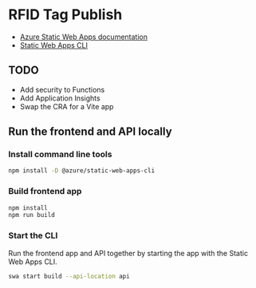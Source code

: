 # RFID Tag Publish

- [Azure Static Web Apps documentation](https://learn.microsoft.com/en-us/azure/static-web-apps/)
- [Static Web Apps CLI](https://azure.github.io/static-web-apps-cli/)

## TODO
- Add security to Functions
- Add Application Insights
- Swap the CRA for a Vite app

## Run the frontend and API locally

### Install command line tools
```bash
npm install -D @azure/static-web-apps-cli
```

### Build frontend app
```bash
npm install
npm run build
```

### Start the CLI
Run the frontend app and API together by starting the app with the Static Web Apps CLI.
```bash
swa start build --api-location api
```



